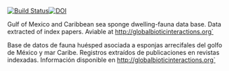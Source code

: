 [![Build Status](https://travis-ci.org/BDMYRepository/Sponge_Interactions.svg?branch=master)](https://travis-ci.org/BDMYRepository/Sponge_Interactions)[![DOI](https://zenodo.org/badge/DOI/10.5281/zenodo.3332897.svg)](https://doi.org/10.5281/zenodo.3332897)


Gulf of Mexico and Caribbean sea sponge dwelling-fauna data base. Data extracted of index papers. Aviable at http://globalbioticinteractions.org`

Base de datos de fauna huésped asociada a esponjas arrecifales del golfo de México y mar Caribe. Registros extraídos de publicaciones en revistas indexadas. Información disponible en http://globalbioticinteractions.org`
